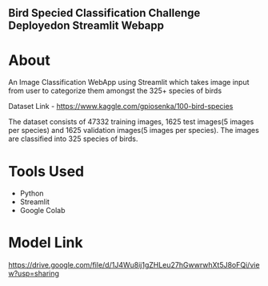 ## Bird Specied Classification Challenge Deployedon Streamlit Webapp

# About

An Image Classification WebApp using Streamlit which takes image input from user to categorize them amongst the 325+ species of birds

Dataset Link - https://www.kaggle.com/gpiosenka/100-bird-species

The dataset consists of 47332 training images, 1625 test images(5 images per species) and 1625 validation images(5 images per species). The images are classified into 325 species of birds.

# Tools Used

- Python
- Streamlit
- Google Colab

# Model Link 

https://drive.google.com/file/d/1J4Wu8ij1gZHLeu27hGwwrwhXt5J8oFQi/view?usp=sharing